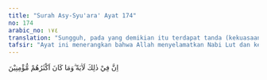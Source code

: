 ```yaml
---
title: "Surah Asy-Syu'ara' Ayat 174"
no: 174
arabic_no: ١٧٤
translation: "Sungguh, pada yang demikian itu terdapat tanda (kekuasaan Allah), tetapi kebanyakan mereka tidak beriman."
tafsir: "Ayat ini menerangkan bahwa Allah menyelamatkan Nabi Lut dan keluarganya, kecuali istrinya, serta membinasakan orang-orang durhaka itu. Ini merupakan bukti nyata atas kebenaran Nabi Lut sebagai rasul yang diutus Allah kepada penduduk Sodom. Akan tetapi, sedikit sekali manusia yang memperhatikan tanda-tanda kebesaran dan kekuasaan Tuhan itu, sehingga sedikit sekali di antara mereka yang beriman dan mengikuti rasul-Nya."
---
```

اِنَّ فِيْ ذٰلِكَ لَاٰيَةً ۗوَمَا كَانَ اَكْثَرُهُمْ مُّؤْمِنِيْنَ  